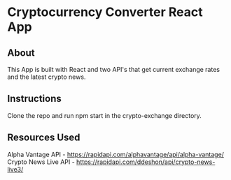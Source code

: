 # Cryptocurrency Converter React App
## About
This App is built with React and two API's that get current exchange rates and the latest crypto news.

## Instructions
Clone the repo and run npm start in the crypto-exchange directory.

## Resources Used
Alpha Vantage API - https://rapidapi.com/alphavantage/api/alpha-vantage/
Crypto News Live API - https://rapidapi.com/ddeshon/api/crypto-news-live3/

